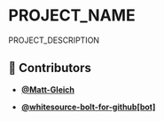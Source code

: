 <!-- DO NOT REMOVE - contributor_list:data:start:["Matt-Gleich", "whitesource-bolt-for-github[bot]"]:end -->

# PROJECT_NAME

PROJECT_DESCRIPTION

<!-- DO NOT REMOVE - contributor_list:start -->

## 👥 Contributors

- **[@Matt-Gleich](https://github.com/Matt-Gleich)**

- **[@whitesource-bolt-for-github[bot]](https://github.com/apps/whitesource-bolt-for-github)**

<!-- DO NOT REMOVE - contributor_list:end -->
